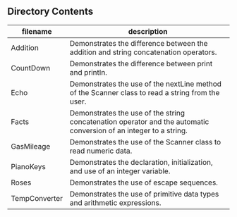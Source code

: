 ## Directory Contents

| filename    | description                                                                                |
| ----------- | -------------------------------------------------------------------------------------------|
| Addition | Demonstrates the difference between the addition and string concatenation operators. |
| CountDown | Demonstrates the difference between print and println. |
| Echo | Demonstrates the use of the nextLine method of the Scanner class to read a string from the user. |
| Facts | Demonstrates the use of the string concatenation operator and the automatic conversion of an integer to a string. |
| GasMileage | Demonstrates the use of the Scanner class to read numeric data. |
| PianoKeys | Demonstrates the declaration, initialization, and use of an integer variable. |
| Roses | Demonstrates the use of escape sequences. |
| TempConverter | Demonstrates the use of primitive data types and arithmetic expressions. |
